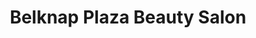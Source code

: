 ---
title: "Belknap Plaza Beauty Salon"
url: /superior/belknap-plaza-beauty-salon/
shop: Kosmetik
---